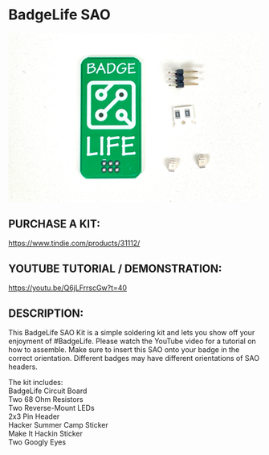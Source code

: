 # BadgeLife SAO

![alt text](https://raw.githubusercontent.com/MakeItHackin/BadgeLifeSAO/main/images/badgelifeSAO.jpg)

## PURCHASE A KIT:
https://www.tindie.com/products/31112/  

## YOUTUBE TUTORIAL / DEMONSTRATION: 
https://youtu.be/Q6jLFrrscGw?t=40

## DESCRIPTION:  
This BadgeLife SAO Kit is a simple soldering kit and lets you show off your enjoyment of #BadgeLife.  Please watch the YouTube video for a tutorial on how to assemble.  Make sure to insert this SAO onto your badge in the correct orientation.  Different badges may have different orientations of SAO headers.

The kit includes:  
BadgeLife Circuit Board  
Two 68 Ohm Resistors  
Two Reverse-Mount LEDs  
2x3 Pin Header  
Hacker Summer Camp Sticker  
Make It Hackin Sticker  
Two Googly Eyes  
